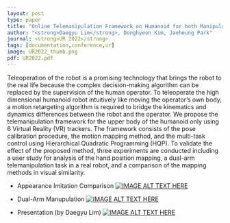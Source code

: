 ```yaml
---
layout: post
type: paper
title: "Online Telemanipulation Framework on Humanoid for both Manipulation and Imitation"
author: "<strong>Daegyu Lim</strong>, Donghyeon Kim, Jaeheung Park"
journal: <strong>UR 2022</strong>
tags: [documentation,conference,ur]
image: UR2022_thumb.png
pdf: UR2022.pdf
---
```

Teleoperation of the robot is a promising technology that brings the robot to the real life because the complex decision-making algorithm can be replaced by the supervision of the human operator. To teleoperate the high dimensional humanoid robot intuitively like moving the operator’s own body, a motion retargeting algorithm is required to bridge the kinematics and dynamics differences between the robot and the operator. We propose the telemanipulation framework for the upper body of the humanoid only using 6 Virtual Reality (VR) trackers. The framework consists of the pose calibration procedure, the motion mapping method, and the multi-task control using Hierarchical Quadratic Programming (HQP). To validate the effect of the proposed method, three experiments are conducted including a user study for analysis of the hand position mapping, a dual-arm telemanipulation task in a real robot, and a comparison of the mapping methods in visual similarity.

- Appearance Imitation Comparison
[![IMAGE ALT TEXT HERE](http://img.youtube.com/vi/mzJUSlp3d4Y/0.jpg)](http://www.youtube.com/watch?v=mzJUSlp3d4Y)

- Dual-Arm Manupulation
[![IMAGE ALT TEXT HERE](http://img.youtube.com/vi/zkADn9E_Z4g/0.jpg)](http://www.youtube.com/watch?v=zkADn9E_Z4g)

- Presentation (by Daegyu Lim)
[![IMAGE ALT TEXT HERE](http://img.youtube.com/vi/Tn1169QhIeU/0.jpg)](http://www.youtube.com/watch?v=Tn1169QhIeU)
